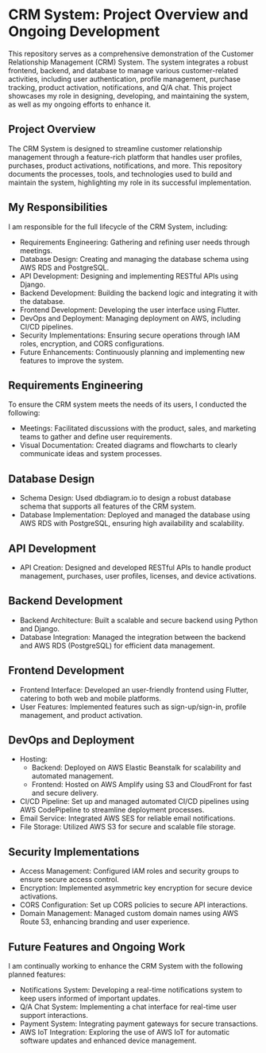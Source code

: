 # CRM System: Project Overview and Ongoing Development

This repository serves as a comprehensive demonstration of the Customer Relationship Management (CRM) System. The system integrates a robust frontend, backend, and database to manage various customer-related activities, including user authentication, profile management, purchase tracking, product activation, notifications, and Q/A chat. This project showcases my role in designing, developing, and maintaining the system, as well as my ongoing efforts to enhance it.

## Project Overview

The CRM System is designed to streamline customer relationship management through a feature-rich platform that handles user profiles, purchases, product activations, notifications, and more. This repository documents the processes, tools, and technologies used to build and maintain the system, highlighting my role in its successful implementation.

## My Responsibilities

I am responsible for the full lifecycle of the CRM System, including:

-	Requirements Engineering: Gathering and refining user needs through meetings.
-	Database Design: Creating and managing the database schema using AWS RDS and PostgreSQL.
-	API Development: Designing and implementing RESTful APIs using Django.
-	Backend Development: Building the backend logic and integrating it with the database.
-	Frontend Development: Developing the user interface using Flutter.
-	DevOps and Deployment: Managing deployment on AWS, including CI/CD pipelines.
-	Security Implementations: Ensuring secure operations through IAM roles, encryption, and CORS configurations.
-	Future Enhancements: Continuously planning and implementing new features to improve the system.

## Requirements Engineering

To ensure the CRM system meets the needs of its users, I conducted the following:

- Meetings: Facilitated discussions with the product, sales, and marketing teams to gather and define user requirements.
- Visual Documentation: Created diagrams and flowcharts to clearly communicate ideas and system processes.

## Database Design

- Schema Design: Used dbdiagram.io to design a robust database schema that supports all features of the CRM system.
- Database Implementation: Deployed and managed the database using AWS RDS with PostgreSQL, ensuring high availability and scalability.

## API Development

- API Creation: Designed and developed RESTful APIs to handle product management, purchases, user profiles, licenses, and device activations.

## Backend Development

- Backend Architecture: Built a scalable and secure backend using Python and Django.
- Database Integration: Managed the integration between the backend and AWS RDS (PostgreSQL) for efficient data management.

## Frontend Development

- Frontend Interface: Developed an user-friendly frontend using Flutter, catering to both web and mobile platforms.
- User Features: Implemented features such as sign-up/sign-in, profile management, and product activation.

## DevOps and Deployment

- Hosting:
  - Backend: Deployed on AWS Elastic Beanstalk for scalability and automated management.
  - Frontend: Hosted on AWS Amplify using S3 and CloudFront for fast and secure delivery.
- CI/CD Pipeline: Set up and managed automated CI/CD pipelines using AWS CodePipeline to streamline deployment processes.
- Email Service: Integrated AWS SES for reliable email notifications.
- File Storage: Utilized AWS S3 for secure and scalable file storage.

## Security Implementations

- Access Management: Configured IAM roles and security groups to ensure secure access control.
- Encryption: Implemented asymmetric key encryption for secure device activations.
- CORS Configuration: Set up CORS policies to secure API interactions.
- Domain Management: Managed custom domain names using AWS Route 53, enhancing branding and user experience.

## Future Features and Ongoing Work

I am continually working to enhance the CRM System with the following planned features:

- Notifications System: Developing a real-time notifications system to keep users informed of important updates.
- Q/A Chat System: Implementing a chat interface for real-time user support interactions.
- Payment System: Integrating payment gateways for secure transactions.
- AWS IoT Integration: Exploring the use of AWS IoT for automatic software updates and enhanced device management.
